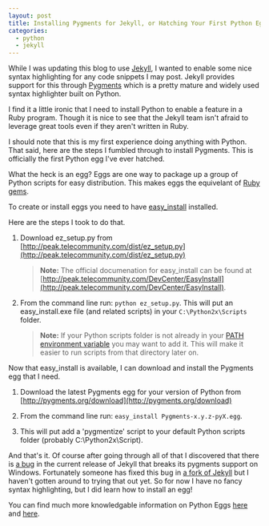 ```yaml
---
layout: post
title: Installing Pygments for Jekyll, or Hatching Your First Python Egg
categories:
  - python
  - jekyll
---
```

While I was updating this blog to use [Jekyll](http://www.jekyllrb.com),
I wanted to enable some nice syntax highlighting for any code snippets I may post.
Jekyll provides support for this through [Pygments](http://pygments.org/) which is
a pretty mature and widely used syntax highlighter built on Python.

I find it a little ironic that I need to install Python to enable a feature in a Ruby program.
Though it is nice to see that the Jekyll team isn't afraid to leverage great tools even if they
aren't written in Ruby.

I should note that this is my first experience doing anything with Python. That said, here
are the steps I fumbled through to install Pygments. This is officially the first
Python egg I've ever hatched.

What the heck is an egg? Eggs are one way to package up
a group of Python scripts for easy distribution. This makes 
eggs the equivelant of [Ruby gems](http://en.wikipedia.org/wiki/RubyGems).

To create or install eggs you need to have
[easy_install](http://pypi.python.org/pypi/setuptools) installed.

Here are the steps I took to do that.

1. Download ez_setup.py from [http://peak.telecommunity.com/dist/ez_setup.py](http://peak.telecommunity.com/dist/ez_setup.py)
   > **Note:** The official documenation for easy_install can be found at
   > [http://peak.telecommunity.com/DevCenter/EasyInstall](http://peak.telecommunity.com/DevCenter/EasyInstall).

2. From the command line run: `python ez_setup.py`.
   This will put an easy_install.exe file (and related scripts) in your `C:\Python2x\Scripts` folder.

   > **Note:** If your Python scripts folder is not already in your
   > <a href="http://en.wikipedia.org/wiki/PATH_(variable)">PATH environment variable</a> you
   > may want to add it. This will make it easier to run scripts from that directory later on.

Now that easy_install is available, I can download and install the Pygments egg that I need.

1. Download the latest Pygments egg for your version of Python from [http://pygments.org/download](http://pygments.org/download)

2. From the command line run: `easy_install Pygments-x.y.z-pyX.egg`.

3. This will put add a 'pygmentize' script to your default Python scripts folder (probably C:\Python2x\Script).

And that's it. Of course after going through all of that I discovered that
there is [a bug](http://github.com/mojombo/jekyll/issues/#issue/76) in
the current release of Jekyll that breaks its pygments support on Windows.
Fortunately someone has fixed this bug in [a fork of Jekyll](http://github.com/mojombo/jekyll/issues/#issue/76)
but I haven't gotten around to trying that out yet. So for now I have no fancy syntax highlighting, but I did learn
how to install an egg!

You can find much more knowledgable information on Python Eggs
[here](http://mrtopf.de/blog/python_zope/a-small-introduction-to-python-eggs/)
and [here](http://mxm-mad-science.blogspot.com/2008/02/python-eggs-simple-introduction.html).
